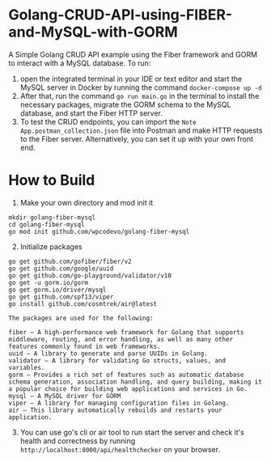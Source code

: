 # Golang-CRUD-API-using-FIBER-and-MySQL-with-GORM
A Simple Golang CRUD API example using the Fiber framework and GORM to interact with a MySQL database.
To run:
1. open the integrated terminal in your IDE or text editor and start the MySQL server in Docker by running the command ```docker-compose up -d```
2. After that, run the command ```go run main.go``` in the terminal to install the necessary packages, migrate the GORM schema to the MySQL database, and start the Fiber HTTP server.
3. To test the CRUD endpoints, you can import the ```Note App.postman_collection.json``` file into Postman and make HTTP requests to the Fiber server. 
    Alternatively, you can set it up with your own front end.

# How to Build
1. Make your own directory and mod init it
```
mkdir golang-fiber-mysql
cd golang-fiber-mysql
go mod init github.com/wpcodevo/golang-fiber-mysql
```
2. Initialize packages
```
go get github.com/gofiber/fiber/v2
go get github.com/google/uuid
go get github.com/go-playground/validator/v10
go get -u gorm.io/gorm
go get gorm.io/driver/mysql
go get github.com/spf13/viper
go install github.com/cosmtrek/air@latest
```
    The packages are used for the following:
```
fiber – A high-performance web framework for Golang that supports middleware, routing, and error handling, as well as many other features commonly found in web frameworks.
uuid – A library to generate and parse UUIDs in Golang.
validator – A library for validating Go structs, values, and variables.
gorm – Provides a rich set of features such as automatic database schema generation, association handling, and query building, making it a popular choice for building web applications and services in Go.
mysql – A MySQL driver for GORM
viper – A library for managing configuration files in Golang.
air – This library automatically rebuilds and restarts your application.
```
3. You can use go's cli or air tool to run start the server and check it's health and correctness by running ```http://localhost:8000/api/healthchecker``` on your browser.
